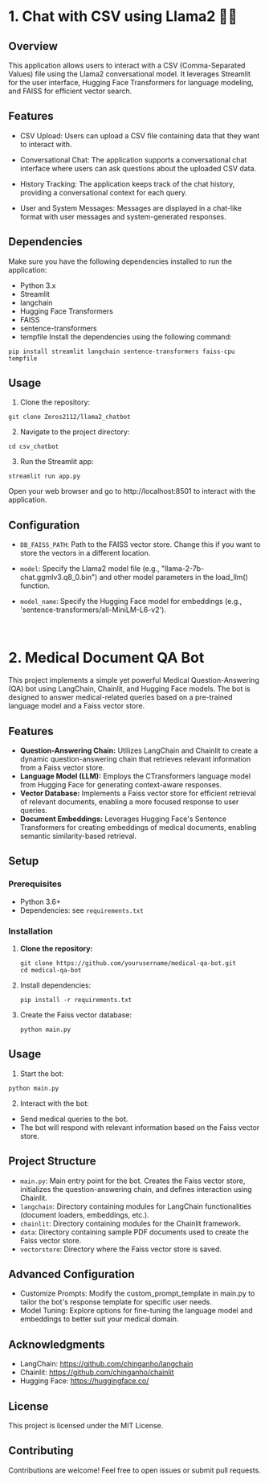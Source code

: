 # 1. Chat with CSV using Llama2 🦙🦜
## Overview
This application allows users to interact with a CSV (Comma-Separated Values) file using the Llama2 conversational model. It leverages Streamlit for the user interface, Hugging Face Transformers for language modeling, and FAISS for efficient vector search.

## Features
* CSV Upload: Users can upload a CSV file containing data that they want to interact with.

* Conversational Chat: The application supports a conversational chat interface where users can ask questions about the uploaded CSV data.

* History Tracking: The application keeps track of the chat history, providing a conversational context for each query.

* User and System Messages: Messages are displayed in a chat-like format with user messages and system-generated responses.

## Dependencies
Make sure you have the following dependencies installed to run the application:

* Python 3.x
* Streamlit
* langchain
* Hugging Face Transformers
* FAISS
* sentence-transformers
* tempfile
Install the dependencies using the following command:

```
pip install streamlit langchain sentence-transformers faiss-cpu tempfile
```

## Usage
1. Clone the repository:

```
git clone Zeros2112/llama2_chatbot
```

2. Navigate to the project directory:

```
cd csv_chatbot
```

3. Run the Streamlit app:

```
streamlit run app.py
```

Open your web browser and go to http://localhost:8501 to interact with the application.

## Configuration
* `DB_FAISS_PATH`: Path to the FAISS vector store. Change this if you want to store the vectors in a different location.

* `model`: Specify the Llama2 model file (e.g., "llama-2-7b-chat.ggmlv3.q8_0.bin") and other model parameters in the load_llm() function.

* `model_name`: Specify the Hugging Face model for embeddings (e.g., 'sentence-transformers/all-MiniLM-L6-v2').


<br/> 

# 2. Medical Document QA Bot

This project implements a simple yet powerful Medical Question-Answering (QA) bot using LangChain, Chainlit, and Hugging Face models. The bot is designed to answer medical-related queries based on a pre-trained language model and a Faiss vector store.

## Features

- **Question-Answering Chain:** Utilizes LangChain and Chainlit to create a dynamic question-answering chain that retrieves relevant information from a Faiss vector store.
- **Language Model (LLM):** Employs the CTransformers language model from Hugging Face for generating context-aware responses.
- **Vector Database:** Implements a Faiss vector store for efficient retrieval of relevant documents, enabling a more focused response to user queries.
- **Document Embeddings:** Leverages Hugging Face's Sentence Transformers for creating embeddings of medical documents, enabling semantic similarity-based retrieval.

## Setup

### Prerequisites

- Python 3.6+
- Dependencies: see `requirements.txt`

### Installation

1. **Clone the repository:**

   ```
   git clone https://github.com/yourusername/medical-qa-bot.git
   cd medical-qa-bot
   ```

2. Install dependencies:

   ```
   pip install -r requirements.txt
   ```

3. Create the Faiss vector database:

   ```
   python main.py
   ```

## Usage
1. Start the bot:

```
python main.py
```

2. Interact with the bot:

* Send medical queries to the bot.
* The bot will respond with relevant information based on the Faiss vector store.

## Project Structure
* `main.py`: Main entry point for the bot. Creates the Faiss vector store, initializes the question-answering chain, and defines interaction using Chainlit.
* `langchain`: Directory containing modules for LangChain functionalities (document loaders, embeddings, etc.).
* `chainlit`: Directory containing modules for the Chainlit framework.
* `data`: Directory containing sample PDF documents used to create the Faiss vector store.
* `vectorstore`: Directory where the Faiss vector store is saved.

## Advanced Configuration
* Customize Prompts: Modify the custom_prompt_template in main.py to tailor the bot's response template for specific user needs.
* Model Tuning: Explore options for fine-tuning the language model and embeddings to better suit your medical domain.

## Acknowledgments
* LangChain: https://github.com/chinganho/langchain
* Chainlit: https://github.com/chinganho/chainlit
* Hugging Face: https://huggingface.co/

## License
This project is licensed under the MIT License.

## Contributing
Contributions are welcome! Feel free to open issues or submit pull requests.
